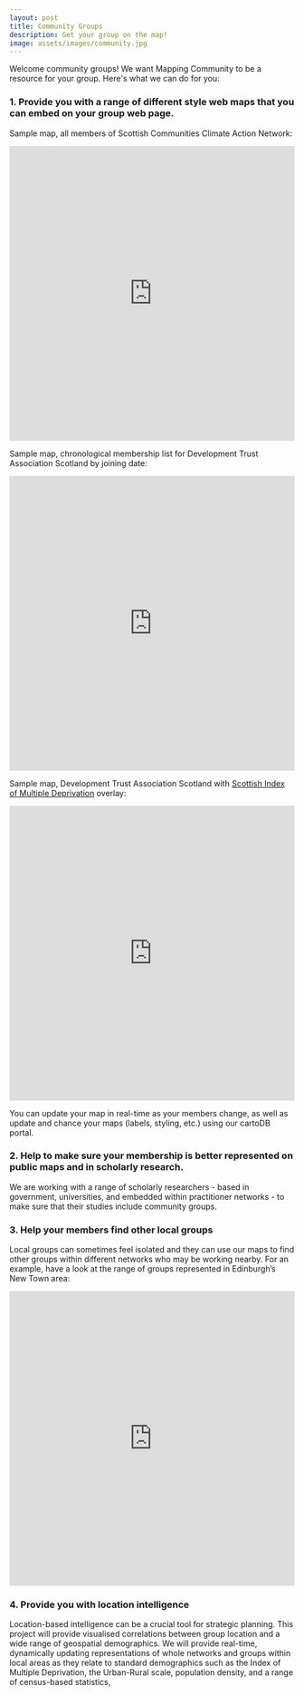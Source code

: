 ```yaml
---
layout: post
title: Community Groups
description: Get your group on the map!
image: assets/images/community.jpg
---
```


Welcome community groups! We want Mapping Community to be a resource for your group. Here's what we can do for you:

### 1. Provide you with a range of different style web maps that you can embed on your group web page. 

Sample map, all members of Scottish Communities Climate Action Network:

<iframe width="100%" height="520" frameborder="0" src="https://kidwellj.carto.com/viz/49978e7a-d03f-11e6-b51e-0e233c30368f/embed_map" allowfullscreen webkitallowfullscreen mozallowfullscreen oallowfullscreen msallowfullscreen></iframe>

Sample map, chronological membership list for Development Trust Association Scotland by joining date:

<iframe width="100%" height="520" frameborder="0" src="https://kidwellj.carto.com/viz/93cc9004-dc19-11e6-a6b9-0e233c30368f/embed_map" allowfullscreen webkitallowfullscreen mozallowfullscreen oallowfullscreen msallowfullscreen></iframe>

Sample map, Development Trust Association Scotland with [Scottish Index of Multiple Deprivation](https://jamestrimble.github.io/imdmaps/) overlay:

<iframe width="100%" height="520" frameborder="0" src="https://kidwellj.carto.com/viz/cb8db2b9-6a43-49b9-9aca-5d5c4ddedcdd/embed_map" allowfullscreen="" webkitallowfullscreen="" mozallowfullscreen="" oallowfullscreen="" msallowfullscreen=""></iframe>

You can update your map in real-time as your members change, as well as update and chance your maps (labels, styling, etc.) using our cartoDB portal.

### 2. Help to make sure your membership is better represented on public maps and in scholarly research.

We are working with a range of scholarly researchers - based in government, universities, and embedded within practitioner networks - to make sure that their studies include community groups.

### 3. Help your members find other local groups

Local groups can sometimes feel isolated and they can use our maps to find other groups within different networks who may be working nearby. For an example, have a look at the range of groups represented in Edinburgh’s New Town area:

<iframe width="100%" height="520" frameborder="0" src="https://kidwellj.carto.com/viz/136540a8-dc0c-11e6-b3ff-0ee66e2c9693/embed_map" allowfullscreen="" webkitallowfullscreen="" mozallowfullscreen="" oallowfullscreen="" msallowfullscreen=""></iframe>

### 4. Provide you with location intelligence

Location-based intelligence can be a crucial tool for strategic planning. This project will provide visualised correlations between group location and a wide range of geospatial demographics. We will provide real-time, dynamically updating representations of whole networks and groups within local areas as they relate to standard demographics such as the Index of Multiple Deprivation, the Urban-Rural scale, population density, and a range of census-based statistics,